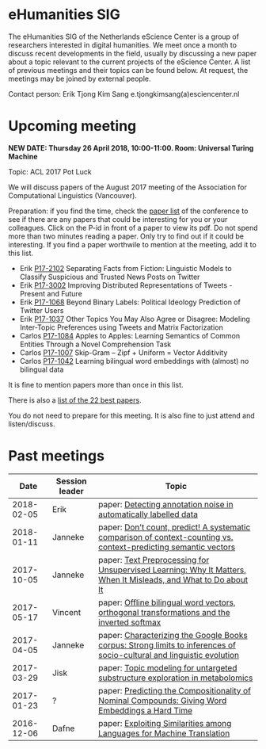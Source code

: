 # eHumanities SIG

The eHumanities SIG of the Netherlands eScience Center is a group of researchers interested in digital humanities. We meet once a month to discuss recent developments in the field, usually by discussing a new paper about a topic relevant to the current projects of the eScience Center. A list of previous meetings and their topics can be found below. At request, the meetings may be joined by external people.

Contact person: Erik Tjong Kim Sang e.tjongkimsang(a)esciencenter.nl

# Upcoming meeting

**NEW DATE: Thursday 26 April 2018, 10:00-11:00. Room: Universal Turing Machine**

Topic: ACL 2017 Pot Luck

We will discuss papers of the August 2017 meeting of the Association for Computational Linguistics (Vancouver).

Preparation: if you find the time, check the [paper list](http://www.aclweb.org/anthology/P/P17/) of the conference to see if there are any papers that could be interesting for you or your colleagues. Click on the P-id in front of a paper to view its pdf. Do not spend more than two minutes reading a paper. Only try to find out if it could be interesting. If you find a paper worthwile to mention at the meeting, add it to this list.

- Erik [P17-2102](http://www.aclweb.org/anthology/P/P17/P17-2102.pdf) Separating Facts from Fiction: Linguistic Models to Classify Suspicious and Trusted News Posts on Twitter
- Erik [P17-3002](http://www.aclweb.org/anthology/P/P17/P17-3002.pdf) Improving Distributed Representations of Tweets - Present and Future
- Erik [P17-1068](http://www.aclweb.org/anthology/P/P17/P17-1068.pdf) Beyond Binary Labels: Political Ideology Prediction of Twitter Users
- Erik [P17-1037](http://www.aclweb.org/anthology/P/P17/P17-1037.pdf) Other Topics You May Also Agree or Disagree: Modeling Inter-Topic Preferences using Tweets and Matrix Factorization
- Carlos [P17-1084](http://www.aclweb.org/anthology/P/P17/P17-1084.pdf) Apples to Apples: Learning Semantics of Common Entities
Through a Novel Comprehension Task
- Carlos [P17-1007](http://www.aclweb.org/anthology/P/P17/P17-1007.pdf) Skip-Gram – Zipf + Uniform = Vector Additivity
- Carlos [P17-1042](http://www.aclweb.org/anthology/P/P17/P17-1042.pdf) Learning bilingual word embeddings with (almost) no bilingual data

It is fine to mention papers more than once in this list.

There is also a [list of the 22 best papers](https://acl2017.wordpress.com/2017/08/03/outstanding-and-best-papers-and-the-decision-process/).

You do not need to prepare for this meeting. It is also fine to just attend and listen/discuss.

# Past meetings

| Date | Session leader | Topic |
|------|----------------|-------|
| 2018-02-05 | Erik | paper: [Detecting annotation noise in automatically labelled data](http://www.aclweb.org/anthology/P/P17/P17-1107.pdf) |
| 2018-01-11 | Janneke | paper: [Don’t count, predict! A systematic comparison of context-counting vs. context-predicting semantic vectors](http://www.aclweb.org/anthology/P14-1023) |
| 2017-10-05 | Janneke | paper: [Text Preprocessing for Unsupervised Learning: Why It Matters, When It Misleads, and What to Do about It](https://papers.ssrn.com/sol3/Papers.cfm?abstract_id=2849145) |
| 2017-05-17 | Vincent | paper: [Offline bilingual word vectors, orthogonal transformations and the inverted softmax](https://arxiv.org/pdf/1702.03859.pdf) |
| 2017-04-05 | Janneke | paper: [Characterizing the Google Books corpus: Strong limits to inferences of socio-cultural and linguistic evolution](https://arxiv.org/pdf/1501.00960.pdf) |
| 2017-03-29 | Jisk | paper: [Topic modeling for untargeted substructure exploration in metabolomics](http://www.pnas.org/content/113/48/13738) |
| 2017-01-23 | ? | paper: [Predicting the Compositionality of Nominal Compounds: Giving Word Embeddings a Hard Time](https://www.aclweb.org/anthology/P/P16/P16-1187.pdf) |
| 2016-12-06 | Dafne | paper: [Exploiting Similarities among Languages for Machine Translation](https://arxiv.org/pdf/1309.4168.pdf) |


